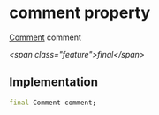 


# comment property







[Comment](../../models_comment_comment_model/Comment-class.md) comment
  
_\<span class="feature"\>final\</span\>_






## Implementation

```dart
final Comment comment;
```







